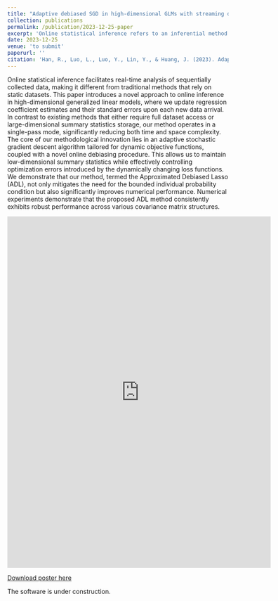 ```yaml
---
title: "Adaptive debiased SGD in high-dimensional GLMs with streaming data"
collection: publications
permalink: /publication/2023-12-25-paper
excerpt: 'Online statistical inference refers to an inferential method that updates the model parameters as data is sequentially available. This approach has broad applications in network security, quantitative finance, and recommendation systems. In contrast to offline techniques where the entire dataset is used for training, online learning algorithms are anticipated to offer computational efficiency while still delivering statistical results comparable to their offline counterparts.'
date: 2023-12-25
venue: 'to submit'
paperurl: ''
citation: 'Han, R., Luo, L., Luo, Y., Lin, Y., & Huang, J. (2023). Adaptive debiased SGD in high-dimensional GLMs with streaming data. To submit.'
---
```

Online statistical inference facilitates real-time analysis of sequentially collected data, making it different from traditional methods that rely on static datasets. This paper introduces a novel approach to online inference in high-dimensional generalized linear models, where we update regression coefficient estimates and their standard errors upon each new data arrival. In contrast to existing methods that either require full dataset access or large-dimensional summary statistics storage, our method operates in a single-pass mode, significantly reducing both time and space complexity. The core of our methodological innovation lies in an adaptive stochastic gradient descent algorithm tailored for dynamic objective functions, coupled with a novel online debiasing procedure. This allows us to maintain low-dimensional summary statistics while effectively controlling optimization errors introduced by the dynamically changing loss functions. We demonstrate that our method, termed the Approximated Debiased Lasso (ADL), not only mitigates the need for the bounded individual probability condition but also significantly improves numerical performance. Numerical experiments demonstrate that the proposed ADL method consistently exhibits robust performance across various covariance matrix structures.

<embed src="https://chattelionluo.github.io/files/Online_Inference_talk.pdf" type="application/pdf" width="600px" height="800px" />

[Download poster here](http://chattelionluo.github.io/files/Highdimensional_Poster.pdf)

The software is under construction.
